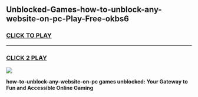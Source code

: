 
## Unblocked-Games-how-to-unblock-any-website-on-pc-Play-Free-okbs6
<h3>
<a href="https://premium76.site?title=how-to-unblock-any-website-on-pc&ref=20M">CLICK TO PLAY</a></h3>
<hr>

<h3>
<a href="https://premium76.site?title=how-to-unblock-any-website-on-pc&ref=20M">CLICK 2 PLAY</a>
  
</h3>

<a href="https://premium76.site?title=how-to-unblock-any-website-on-pc&ref=19M"><img src="https://clearcache.store/games.png"></a>


**how-to-unblock-any-website-on-pc games unblocked: Your Gateway to Fun and Accessible Online Gaming**
